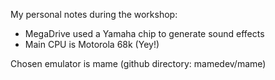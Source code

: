 My personal notes during the workshop:

- MegaDrive used a Yamaha chip to generate sound effects 
- Main CPU is Motorola 68k (Yey!)

Chosen emulator is mame (github directory: mamedev/mame)


